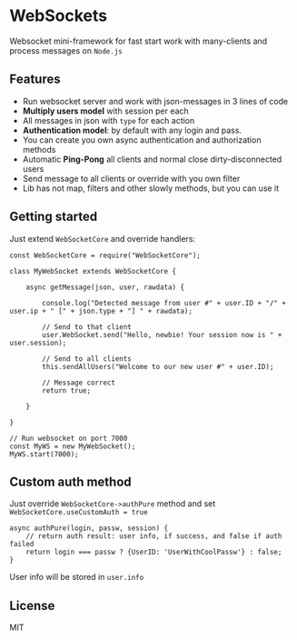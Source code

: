 # WebSockets

Websocket mini-framework for fast start work with many-clients and process messages on `Node.js`

## Features
* Run websocket server and work with json-messages in 3 lines of code
* **Multiply users model** with session per each
* All messages in json with `type` for each action
* **Authentication model**: by default with any login and pass.
* You can create you own async authentication and authorization  methods
* Automatic **Ping-Pong** all clients and normal close dirty-disconnected users
* Send message to all clients or override with you own filter
* Lib has not map, filters and other slowly methods, but you can use it

## Getting started

Just extend `WebSocketCore` and override handlers:

```
const WebSocketCore = require("WebSocketCore");

class MyWebSocket extends WebSocketCore {
	
	async getMessage(json, user, rawdata) {
		
		console.log("Detected message from user #" + user.ID + "/" + user.ip + " [" + json.type + "] " + rawdata);
		
		// Send to that client
		user.WebSocket.send("Hello, newbie! Your session now is " + user.session);
		
		// Send to all clients
		this.sendAllUsers("Welcome to our new user #" + user.ID);
		
		// Message correct
		return true;
		
	}

}

// Run websocket on port 7000
const MyWS = new MyWebSocket();
MyWS.start(7000);

```

## Custom auth method

Just override `WebSocketCore->authPure` method and set `WebSocketCore.useCustomAuth = true`

	async authPure(login, passw, session) {
		// return auth result: user info, if success, and false if auth failed
		return login === passw ? {UserID: 'UserWithCoolPassw'} : false;
	}

User info will be stored in `user.info`

## License
MIT